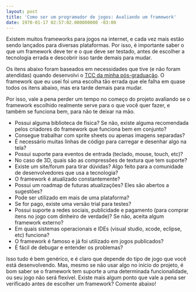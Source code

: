 ```yaml
---
layout: post
title: 'Como ser um programador de jogos: Avaliando um framework'
date: 1970-01-17 02:57:02.000000000 -03:00
---
```


Existem muitos frameworks para jogos na internet, e cada vez mais estão sendo lançados para diversas plataformas. Por isso, é importante saber o que um framework deve ter e o que deve ser testado, antes de escolher a tecnologia errada e descobrir isso tarde demais para mudar.

Os itens abaixo foram baseados em necessidades que tive (e não foram atendidas) quando desenvolvi o [TCC da minha pós-graduação](http://gamedeveloper.com.br/blog/2010/12/29/fim-do-tcc-da-pos-graduacao-oniro/ "Oniro"). O framework que eu usei foi uma escolha tão errada que ele falha em quase todos os itens abaixo, mas era tarde demais para mudar.

Por isso, vale a pena perder um tempo no começo do projeto avaliando se o framework escolhido realmente serve para o que você quer fazer, e também se funciona bem, para não te deixar na mão.

- Possui alguma biblioteca de física? Se não, existe alguma recomendada pelos criadores do framework que funciona bem em conjunto?
- Consegue trabalhar com sprite sheets ou apenas imagens separadas?
- É necessário muitas linhas de código para carregar e desenhar algo na tela?
- Possui suporte para eventos de entrada (teclado, mouse, touch, etc)?
- No caso de 3D, quais são as compressões de textura que tem suporte?
- Existe um site/forum para tirar dúvidas? Algo feito para a comunidade de desenvolvedores que usa a tecnologia?
- O framework é atualizado constantemente?
- Possui um roadmap de futuras atualizações? Eles são abertos a sugestões?
- Pode ser utilizado em mais de uma plataforma?
- Se for pago, existe uma versão trial para testes?
- Possui suporte a redes sociais, publicidade e pagamento (para comprar itens no jogo com dinheiro de verdade)? Se não, aceita algum framework externo?
- Em quais sistemas operacionais e IDEs (visual studio, xcode, eclipse, etc) funciona?
- O framework é famoso e já foi utilizado em jogos publicados?
- É fácil de debugar e entender os problemas?

Isso tudo é bem genérico, e é claro que depende do tipo de jogo que você está desenvolvendo. Mas, mesmo se não usar algo no início do projeto, é bom saber se o framework tem suporte a uma determinada funcionalidade, ou seu jogo não será flexível. Existe mais algum ponto que vale a pena ser verificado antes de escolher um framework? Comente abaixo!


